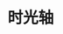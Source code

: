 ---
mode: timeline
title: 时光轴
keywords: [时光轴, 时间轴]
desc: 时间为记录方式的一种网络布局形式。
publishDate: 
order: 4
icon: icon-timeline
recommend: 0
cover: 
---